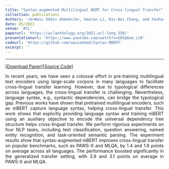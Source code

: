 ```yaml
---
title: "Syntax-augmented Multilingual BERT for Cross-lingual Transfer"
collection: publications
Authors: '<b>Wasi Uddin Ahmad</b>, Haoran Li, Kai-Wei Chang, and Yashar Mehdad.'
date: 05/2021
venue: 'ACL'
paperurl: 'https://aclanthology.org/2021.acl-long.350/'
presentationurl: 'https://www.youtube.com/watch?v=G03p6oe_Lz0'
codeurl: 'https://github.com/wasiahmad/Syntax-MBERT'
excerpt: ''
---
```

---
<a href='https://arxiv.org/pdf/2106.02134.pdf' target="_blank">[Download Paper]</a><a href='https://github.com/wasiahmad/Syntax-MBERT' target="_blank">[Source Code]</a>

<p align="justify">
In recent years, we have seen a colossal effort in pre-training multilingual text encoders using large-scale corpora in many languages to facilitate cross-lingual transfer learning. However, due to typological differences across languages, the cross-lingual transfer is challenging. Nevertheless, language syntax, e.g., syntactic dependencies, can bridge the typological gap. Previous works have shown that pretrained multilingual encoders, such as mBERT capture language syntax, helping cross-lingual transfer. This work shows that explicitly providing language syntax and training mBERT using an auxiliary objective to encode the universal dependency tree structure helps cross-lingual transfer. We perform rigorous experiments on four NLP tasks, including text classification, question answering, named entity recognition, and task-oriented semantic parsing. The experiment results show that syntax-augmented mBERT improves cross-lingual transfer on popular benchmarks, such as PAWS-X and MLQA, by 1.4 and 1.6 points on average across all languages. The performance boosted significantly in the generalized transfer setting, with 3.9 and 3.1 points on average in PAWS-X and MLQA.
</p>
